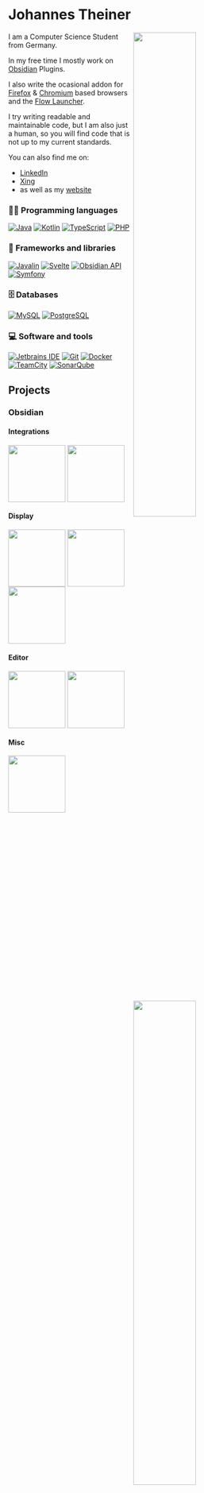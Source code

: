 # Johannes Theiner

<img align="right" width="50%" src="https://github-readme-stats.vercel.app/api?username=joethei&show_icons=true&theme=dracula">

<img align="right" width="50%" src="https://wakapi-graphs.joethei.xyz/api/v1/languages?url=https://wakapi.joethei.de/api/v1/users/joethei/stats/30_days">

I am a Computer Science Student from Germany.

In my free time I mostly work on [Obsidian](https://obsidian.md) Plugins.

I also write the ocasional addon for [Firefox](https://firefox.com) & [Chromium](https://www.chromium.org/) based browsers
and the [Flow Launcher](https://www.flowlauncher.com/).

I try writing readable and maintainable code, but
I am also just a human, so you will find code that is not up to my current standards.

You can also find me on:
- [LinkedIn](https://www.linkedin.com/in/johannes-theiner)
- [Xing](https://www.xing.com/profile/Johannes_Theiner)
- as well as my [website](https://joethei.xyz)


### 👨‍💻 Programming languages

<p>
    <a href="https://github.com/search?q=user%3Ajoethei+language%3Ajava" target="_blank"><img alt="Java" src="https://shields.joethei.xyz/badge/Java-007396.svg?logo=java&logoColor=white"></a>
    <a href="https://github.com/search?q=user%3Ajoethei+language%3Akotlin" target="_blank"><img alt="Kotlin" src="https://shields.joethei.xyz/badge/Kotlin-0095D5.svg?logo=Kotlin&logoColor=white"></a>
      <a href="https://github.com/search?q=user%3Ajoethei+language%3AtypeScript" target="_blank"><img alt="TypeScript" src="https://shields.joethei.xyz/badge/TypeScript-007ACC.svg?logo=typescript&logoColor=white"></a>
    <a href="https://github.com/search?q=user%3Ajoethei+language%3Aphp" target="_blank"><img alt="PHP" src="https://shields.joethei.xyz/badge/PHP-777BB4.svg?logo=php&logoColor=white"></a>
</p>

### 🧰 Frameworks and libraries

<p>
    <a href="https://javalin.io" target="_blank"><img alt="Javalin" src="https://shields.joethei.xyz/badge/Javalin-20232a.svg?logo=javalin&logoColor=%2361DAFB"></a>
    <a href="https://svelte.dev" target="_blank"><img alt="Svelte" src="https://shields.joethei.xyz/badge/Svelte-ff3e00.svg?logo=svelte&logoColor=%2361DAFB"></a>
    <a href="https://github.com/obsidianmd/obsidian-api" target="_blank"><img alt="Obsidian API" src="https://shields.joethei.xyz/badge/ObsidianMD API-483699.svg?logo=obsidianmd&logoColor=%2361DAFB"></a>
    <a href="https://symfony.com/" target="_blank"><img alt="Symfony" src="https://shields.joethei.xyz/badge/Symfony-000000.svg?logo=symfony&logoColor=%2361DAFB"></a>
</p>

### 🗄️ Databases

<p>
    <a href="#" target="_blank"><img alt="MySQL" src="https://shields.joethei.xyz/badge/MySQL-00f.svg?logo=mysql&logoColor=white"></a>
    <a href="#" target="_blank"><img alt="PostgreSQL" src ="https://shields.joethei.xyz/badge/PostgreSQL-316192.svg?logo=postgresql&logoColor=white"></a>
</p>

### 💻 Software and tools

<p>
    <a href="https://jetbrains.com" target="_blank"><img alt="Jetbrains IDE" src ="https://shields.joethei.xyz/badge/Jetbrains IDE-FE2857.svg?logo=jetbrains&logoColor=white"></a>
    <a href="https://git-scm.com/" target="_blank"><img alt="Git" src="https://shields.joethei.xyz/badge/Git-F05033.svg?logo=git&logoColor=white"></a>
    <a href="https://www.docker.com/" target="_blank"><img alt="Docker" src="https://shields.joethei.xyz/badge/Docker-2395ec.svg?logo=docker&logoColor=white"></a>
    <a href="https://jetbrains.com/teamcity" target="_blank"><img alt="TeamCity" src="https://shields.joethei.xyz/badge/-TeamCity-07C3F2?logo=teamcity&logoColor=white"></a>
    <a href="https://www.sonarqube.org/" target="_blank"><img alt="SonarQube" src="https://shields.joethei.xyz/badge/-SonarQube-4c9bd6?logo=sonarqube&logoColor=white"></a>
</p>



## Projects

### Obsidian


#### Integrations

<a href="https://github.com/joethei/obsidian-rss" title="RSS Reader"><img align="center" height="115" src="https://github-readme-stats.vercel.app/api/pin/?username=joethei&repo=obsidian-rss&theme=dracula"></a>
<a href="https://github.com/joethei/obsidian-calibre" title="Calibre Importer"><img align="center" height="115" src="https://github-readme-stats.vercel.app/api/pin/?username=joethei&repo=obsidian-calibre&theme=dracula"></a>

#### Display

<a href="https://github.com/joethei/obsidian-plantuml" title="PlantUML"><img align="center" height="115" src="https://github-readme-stats.vercel.app/api/pin/?username=joethei&repo=obsidian-plantuml&theme=dracula"></a>
<a href="https://github.com/joethei/obsidian-tagcloud" title="Tag, Word & Link Cloud"><img align="center" height="115" src="https://github-readme-stats.vercel.app/api/pin/?username=joethei&repo=obsidian-tagcloud&theme=dracula"></a>
<a href="https://github.com/joethei/obsidian-link-favicon" title="Link Favicons"><img align="center" height="115" src="https://github-readme-stats.vercel.app/api/pin/?username=joethei&repo=obsidian-link-favicon&theme=dracula"></a>

#### Editor

<a align="left" href="https://github.com/joethei/obsidian-control-characters" title="Control Characters"><img align="center" height="115" src="https://github-readme-stats.vercel.app/api/pin/?username=joethei&repo=obsidian-control-characters&theme=dracula"></a>
<a align="left" href="https://github.com/joethei/obsidian-key-promoter" title="Key Promoter"><img align="center" height="115" src="https://github-readme-stats.vercel.app/api/pin/?username=joethei&repo=obsidian-key-promoter&theme=dracula"></a>


#### Misc

<a href="https://github.com/joethei/obsidian-tts" title="Text to Speech"><img align="center" height="115" src="https://github-readme-stats.vercel.app/api/pin/?username=joethei&repo=obsidian-tts&theme=dracula"></a>
